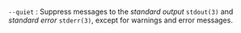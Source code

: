 `--quiet`
: Suppress messages to the _standard output_ `stdout(3)` and _standard
  error_ `stderr(3)`, except for warnings and error messages.
